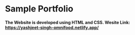 # Sample Portfolio

#### The Website is developed using HTML and CSS. Wesite Link: https://yashjeet-singh-omnifood.netlify.app/
